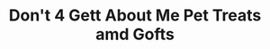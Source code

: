 ---
title: "Don't 4 Gett About Me Pet Treats amd Gofts"
url: /kissimmee/dont-4-gett-about-me-pet-treats-amd-gofts/
shop: Tiere
---